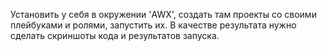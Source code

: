 Установить у себя в окружении 'AWX', создать там проекты со своими плейбуками и ролями, запустить их.
В качестве результата нужно сделать скриншоты кода и результатов запуска.
